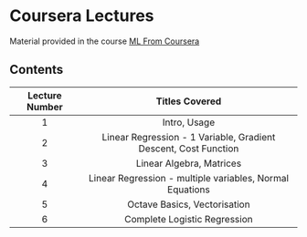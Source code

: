 # Coursera Lectures

Material provided in the course [ML From Coursera](https://www.coursera.org/learn/machine-learning)

## Contents

| Lecture Number  | Titles Covered |
| :-------------: | :-------------: |
|  1  | Intro, Usage  |
|  2  | Linear Regression - 1 Variable, Gradient Descent, Cost Function	|
|  3  | Linear Algebra, Matrices|
|  4  | Linear Regression - multiple variables, Normal Equations |
|  5  | Octave Basics, Vectorisation |
|  6  | Complete Logistic Regression | 
